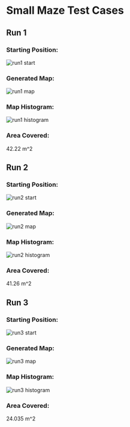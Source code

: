 # Small Maze Test Cases


## Run 1

### Starting Position:

![run1 start](small_run1_start.png)

### Generated Map:

![run1 map](small_run1_map.png)

### Map Histogram:

![run1 histogram](small_run1_histogram.png)

### Area Covered:

42.22 m^2


## Run 2

### Starting Position:

![run2 start](small_run2_start.png)

### Generated Map:

![run2 map](small_run2_map.png)

### Map Histogram:

![run2 histogram](small_run2_histogram.png)

### Area Covered:

41.26 m^2


## Run 3

### Starting Position:

![run3 start](small_run3_start.png)

### Generated Map:

![run3 map](small_run3_map.png)

### Map Histogram:

![run3 histogram](small_run3_histogram.png)

### Area Covered:

24.035 m^2
